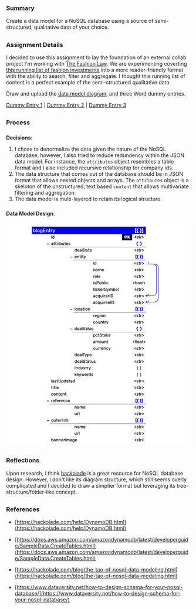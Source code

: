 ### Summary
Create a data model for a NoSQL database using a source of semi-structured, qualitative data of your choice. 
##
### Assignment Details
I decided to use this assignment to lay the foundation of an external collab project I'm working with [The Fashion Law](thefashionlaw.com/). We are experimenting coverting [this running list of fashion investments](thefashionlaw.com/a-running-timeline-of-fashion-and-luxury-mergers-acquisitions/) into a more reader-friendly format with the ability to search, filter and aggregate. I thought this running list of content is a perfect example of the semi-structured qualitative data.

Draw and upload the [data model diagram](https://github.com/meanmodemoda/msdv-data-structures/blob/master/week04/sql_diagram.png), and three Word dummy entries.

[Dummy Entry 1](https://github.com/meanmodemoda/msdv-data-structures/blob/master/week04/dummy_data.xlsx) | [Dummy Entry 2](https://github.com/meanmodemoda/msdv-data-structures/blob/master/week04/dummy_data.xlsx) | [Dummy Entry 3](https://github.com/meanmodemoda/msdv-data-structures/blob/master/week04/dummy_data.xlsx)


##
### Process
###
**Decisions**: 

1. I chose to denormalize the data given the nature of the NoSQL database, however, I also tried to reduce redundency within the JSON data model. For instance, the `attributes` object resembles a table format and I also included recursive relationship for company ids.
2. The data structure that comes out of the database should be in JSON format that allows nested objects and arrays. The `attributes` object is a skeloton of the unstructured, text based `content` that allows multivariate filtering and aggregation. 
3. The data model is multi-layered to retain its logical structure.
###
**Data Model Design**:


<img src="./nosql_diagram.png" width="1000" alt="data model diagram">

##  
### Reflections
Upon research, I think [hackolade](https://hackolade.com/) is a great resource for NoSQL database design. However, I don't like its diagram structure, which still seems overly complicated and I decided to draw a simplier format but leveraging its tree-structure/folder-like concept.

##  
### References
- [https://hackolade.com/help/DynamoDB.html](https://hackolade.com/help/DynamoDB.html)

- [https://docs.aws.amazon.com/amazondynamodb/latest/developerguide/SampleData.CreateTables.html](https://docs.aws.amazon.com/amazondynamodb/latest/developerguide/SampleData.CreateTables.html)

- [https://hackolade.com/blog/the-tao-of-nosql-data-modeling.html](https://hackolade.com/blog/the-tao-of-nosql-data-modeling.html)

- [https://www.dataversity.net/how-to-design-schema-for-your-nosql-database/](https://www.dataversity.net/how-to-design-schema-for-your-nosql-database/)